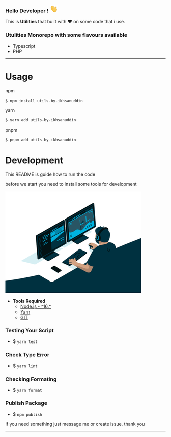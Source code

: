 ### Hello **Developer** ! ![helo](doc/helo.gif)

This is **Utilities** that built with ❤ on some code that i use.

### Utulities Monorepo with some flavours available
 - Typescript
 - PHP

---


# Usage

npm
```bash
$ npm install utils-by-ikhsanuddin
```

yarn
```bash
$ yarn add utils-by-ikhsanuddin
```
pnpm
```bash
$ pnpm add utils-by-ikhsanuddin
```

# Development

This README is guide how to run the code

before we start you need to install some tools for development

![code](doc/code.gif)

- **Tools Required**
  - [Node.js - ^16.*](https://nodejs.org/en/download/)
  - [Yarn](https://yarnpkg.com/getting-started/install)
  - [GIT](https://git-scm.com/downloads)


### **Testing Your Script**
  - $ `yarn test`


### **Check Type Error**

  - $ `yarn lint`


### **Checking Formating**
  - $ `yarn format`


### **Publish Package**
  - $ `npm publish`


If you need something just message me or create issue, thank you

---
